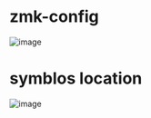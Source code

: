 # zmk-config
![image](https://github.com/iamDrakkir/zmk-config/blob/master/drakkir_layout.png)

# symblos location
![image](https://user-images.githubusercontent.com/38097580/201288652-b7363230-00dc-4a81-8a46-78db945c48f5.png)
